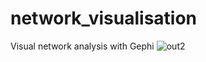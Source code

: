 # network_visualisation
Visual network analysis with Gephi
![out2](https://user-images.githubusercontent.com/73199240/209848721-1f659ae5-ccd5-45f8-85a4-a570179745f3.png)
